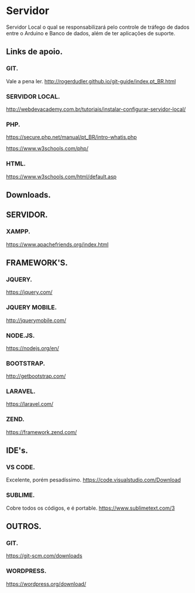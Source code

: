 # Servidor

Servidor Local o qual se responsabilizará pelo controle de tráfego de dados entre o Arduino e Banco de dados, além de ter aplicações de suporte.

## Links de apoio.

### GIT.
Vale a pena ler.
http://rogerdudler.github.io/git-guide/index.pt_BR.html

### SERVIDOR LOCAL.

http://webdevacademy.com.br/tutoriais/instalar-configurar-servidor-local/

### PHP.

https://secure.php.net/manual/pt_BR/intro-whatis.php

https://www.w3schools.com/php/

### HTML.

https://www.w3schools.com/html/default.asp

## Downloads.

## SERVIDOR.

### XAMPP.

https://www.apachefriends.org/index.html

## FRAMEWORK'S.

### JQUERY.

https://jquery.com/

### JQUERY MOBILE.

http://jquerymobile.com/

### NODE.JS.

https://nodejs.org/en/

### BOOTSTRAP.

http://getbootstrap.com/

### LARAVEL.

https://laravel.com/

### ZEND.

https://framework.zend.com/

## IDE's.

### VS CODE.
Excelente, porém pesadíssimo.
https://code.visualstudio.com/Download

### SUBLIME.
Cobre todos os códigos, e é portable.
https://www.sublimetext.com/3

## OUTROS.

### GIT.

https://git-scm.com/downloads

### WORDPRESS.

https://wordpress.org/download/
